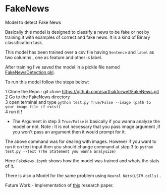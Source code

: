 # FakeNews
Model to detect Fake News

Basically this model is designed to classify a news to be fake or not by training it with examples of correct and fake news. It is a kind of Binary classification task. 

This model has been trained over a csv file having `Sentence` and `label` as two columns , one as feature and other is label.

After training I've saved the model in a pickle file named <a href ="https://drive.google.com/drive/u/0/folders/1A_fyCbB1JcUVkybIDRVPjO8EjxOgL8Kr">FakeNewsDetection.pkl</a>.


To run this model follow the steps below:
 
  1 Clone the Repo : git clone <a>https://github.com/sarthakforwet/FakeNews.git</a><br>
  2 Go to the FakeNews directory<br>
  3 open terminal and type `python test.py True/False --image (path to your image file if exist)`<br> 
  4 run it !

 - The Argument in step 3 `True/False` is basically if you wanna analyze the model or not. 
Note : It is not necessary that you pass image argument ,if you won't pass an argument then it would prompt for it.

The above command was for dealing with images. However if you want to run it on text input then you should change command at step 3 to 
`python test.py --text (The Statement you wanna analysize)`  

Here `FakeNews.ipynb` shows how the model was trained and whats the stats of it.

There is also a Model for the same problem using `Neural Nets(LSTM cells)` . <br>

Future Work:- Implementation of [this](https://arxiv.org/pdf/1805.08751.pdf) research paper.
